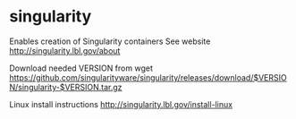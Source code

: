 # singularity

Enables creation of Singularity containers
See website http://singularity.lbl.gov/about

Download needed VERSION from wget https://github.com/singularityware/singularity/releases/download/$VERSION/singularity-$VERSION.tar.gz

Linux install instructions http://singularity.lbl.gov/install-linux


